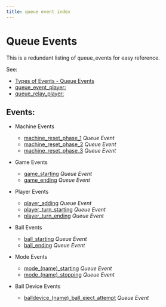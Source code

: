```yaml
---
title: queue event index
---
```


# Queue Events

This is a redundant listing of queue_events for easy reference.

See:

* [Types of Events - Queue Events](../overview/event_types.md#queue-events)
* [queue_event_player:](../../config/queue_event_player.md)
* [queue_relay_player:](../../config/queue_relay_player.md)


## Events:

* Machine Events
    * [machine_reset_phase_1](../machine_reset_phase_1.md) *Queue Event*
    * [machine_reset_phase_2](../machine_reset_phase_2.md) *Queue Event*
    * [machine_reset_phase_3](../machine_reset_phase_3.md) *Queue Event*

* Game Events
    * [game_starting](../game_starting.md) *Queue Event*
    * [game_ending](../game_ending.md) *Queue Event*
  
* Player Events
    * [player_adding](../player_adding.md) *Queue Event*
    * [player_turn_starting](../player_turn_starting.md) *Queue Event*
    * [player_turn_ending](../player_turn_ending.md) *Queue Event*
  
* Ball Events
    * [ball_starting](../ball_starting.md) *Queue Event*
    * [ball_ending](../ball_ending.md) *Queue Event*
  
* Mode Events
    * [mode_(name)_starting](../mode_name_starting.md) *Queue Event*
    * [mode_(name)_stopping](../mode_name_stopping.md) *Queue Event*
    
* Ball Device Events
    * [balldevice_(name)\_ball_eject_attempt](../balldevice_ball_device_ball_eject_attempt.md) *Queue Event*
